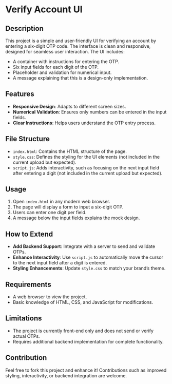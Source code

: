 # Verify Account UI

## Description
This project is a simple and user-friendly UI for verifying an account by entering a six-digit OTP code. The interface is clean and responsive, designed for seamless user interaction. The UI includes:

- A container with instructions for entering the OTP.
- Six input fields for each digit of the OTP.
- Placeholder and validation for numerical input.
- A message explaining that this is a design-only implementation.

## Features
- **Responsive Design**: Adapts to different screen sizes.
- **Numerical Validation**: Ensures only numbers can be entered in the input fields.
- **Clear Instructions**: Helps users understand the OTP entry process.

## File Structure
- `index.html`: Contains the HTML structure of the page.
- `style.css`: Defines the styling for the UI elements (not included in the current upload but expected).
- `script.js`: Adds interactivity, such as focusing on the next input field after entering a digit (not included in the current upload but expected).

## Usage
1. Open `index.html` in any modern web browser.
2. The page will display a form to input a six-digit OTP.
3. Users can enter one digit per field.
4. A message below the input fields explains the mock design.

## How to Extend
- **Add Backend Support**: Integrate with a server to send and validate OTPs.
- **Enhance Interactivity**: Use `script.js` to automatically move the cursor to the next input field after a digit is entered.
- **Styling Enhancements**: Update `style.css` to match your brand’s theme.

## Requirements
- A web browser to view the project.
- Basic knowledge of HTML, CSS, and JavaScript for modifications.

## Limitations
- The project is currently front-end only and does not send or verify actual OTPs.
- Requires additional backend implementation for complete functionality.

## Contribution
Feel free to fork this project and enhance it! Contributions such as improved styling, interactivity, or backend integration are welcome.


